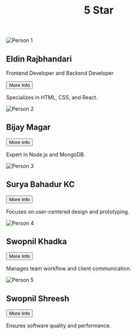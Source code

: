 <!DOCTYPE html>
<html lang="en">
<head>
<meta charset="UTF-8" />
<meta name="viewport" content="width=device-width, initial-scale=1.0" />
<title>5 Star</title>
<link rel="stylesheet" href="styles.css" />
</head>
<body>
<header>
<h1>5 Star</h1>
</header>
<main>
<section class="portfolio">
<div class="card">
<img src="https://via.placeholder.com/150" alt="Person 1" />
<h2>Eldin Rajbhandari</h2>
<p>Frontend Developer and Backend Developer</p>
<button onclick="showMore('person1')">More Info</button>
<p id="person1" class="hidden">Specializes in HTML, CSS, and React.</p>
</div>
<div class="card">
<img src="https://via.placeholder.com/150" alt="Person 2" />
<h2>Bijay Magar</h2>
<p></p>
<button onclick="showMore('person2')">More Info</button>
<p id="person2" class="hidden">Expert in Node.js and MongoDB.</p>
</div>
<div class="card">
<img src="https://via.placeholder.com/150" alt="Person 3" />
<h2>Surya Bahadur KC</h2>
<p></p>
<button onclick="showMore('person3')">More Info</button>
<p id="person3" class="hidden">Focuses on user-centered design and prototyping.</p>
</div>
<div class="card">
<img src="https://via.placeholder.com/150" alt="Person 4" />
<h2>Swopnil Khadka</h2>
<p></p>
<button onclick="showMore('person4')">More Info</button>
<p id="person4" class="hidden">Manages team workflow and client communication.</p>
</div>
<div class="card">
<img src="https://via.placeholder.com/150" alt="Person 5" />
<h2>Swopnil Shreesh</h2>
<p></p>
<button onclick="showMore('person5')">More Info</button>
<p id="person5" class="hidden">Ensures software quality and performance.</p>
</div>
</section>
</main>
<script src="script.js"></script>
</body>
</html>
